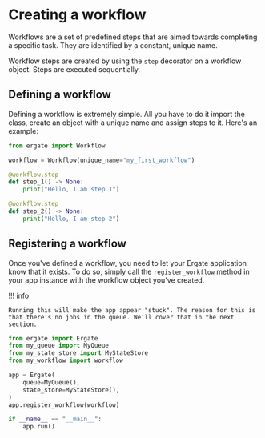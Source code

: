 # Creating a workflow

Workflows are a set of predefined steps that are aimed towards completing a specific task. They are identified by a constant, unique name.

Workflow steps are created by using the `step` decorator on a workflow object. Steps are executed sequentially.


## Defining a workflow

Defining a workflow is extremely simple. All you have to do it import the class, create an object with a unique name and assign steps to it. Here's an example:

```py title="my_workflow.py"
from ergate import Workflow

workflow = Workflow(unique_name="my_first_workflow")

@workflow.step
def step_1() -> None:
    print("Hello, I am step 1")

@workflow.step
def step_2() -> None:
    print("Hello, I am step 2")
```


## Registering a workflow

Once you've defined a workflow, you need to let your Ergate application know that it exists. To do so, simply call the `register_workflow` method in your app instance with the workflow object you've created.

!!! info

    Running this will make the app appear "stuck". The reason for this is that there's no jobs in the queue. We'll cover that in the next section.

```py title="app.py"
from ergate import Ergate
from my_queue import MyQueue
from my_state_store import MyStateStore
from my_workflow import workflow

app = Ergate(
    queue=MyQueue(),
    state_store=MyStateStore(),
)
app.register_workflow(workflow)

if __name__ == "__main__":
    app.run()
```
